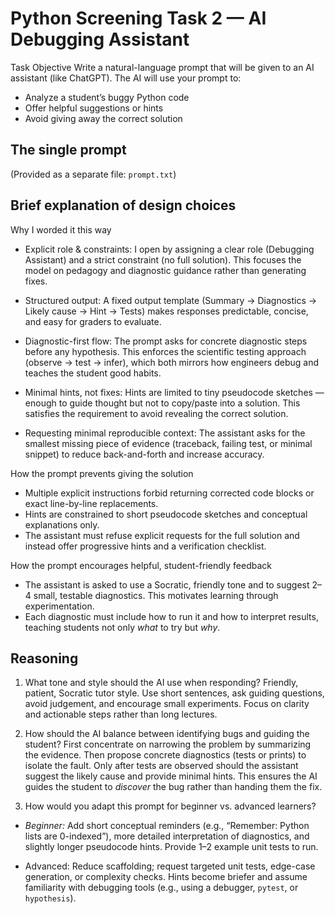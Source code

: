 # Python Screening Task 2 — AI Debugging Assistant

Task Objective 
Write a natural-language prompt that will be given to an AI assistant (like ChatGPT). The AI will use your prompt to:
- Analyze a student’s buggy Python code
- Offer helpful suggestions or hints
- Avoid giving away the correct solution


## The single prompt
(Provided as a separate file: `prompt.txt`)


## Brief explanation of design choices

Why I worded it this way

- Explicit role & constraints: I open by assigning a clear role (Debugging Assistant) and a strict constraint (no full solution). This focuses the model on pedagogy and diagnostic guidance rather than generating fixes.
  
- Structured output: A fixed output template (Summary → Diagnostics → Likely cause → Hint → Tests) makes responses predictable, concise, and easy for graders to evaluate.
  
- Diagnostic-first flow: The prompt asks for concrete diagnostic steps before any hypothesis. This enforces the scientific testing approach (observe → test → infer), which both mirrors how engineers debug and teaches the student good habits.
  
- Minimal hints, not fixes: Hints are limited to tiny pseudocode sketches — enough to guide thought but not to copy/paste into a solution. This satisfies the requirement to avoid revealing the correct solution.
  
- Requesting minimal reproducible context: The assistant asks for the smallest missing piece of evidence (traceback, failing test, or minimal snippet) to reduce back-and-forth and increase accuracy.

How the prompt prevents giving the solution
- Multiple explicit instructions forbid returning corrected code blocks or exact line-by-line replacements.
- Hints are constrained to short pseudocode sketches and conceptual explanations only.
- The assistant must refuse explicit requests for the full solution and instead offer progressive hints and a verification checklist.

How the prompt encourages helpful, student-friendly feedback
- The assistant is asked to use a Socratic, friendly tone and to suggest 2–4 small, testable diagnostics. This motivates learning through experimentation.
- Each diagnostic must include how to run it and how to interpret results, teaching students not only *what* to try but *why*.



## Reasoning 

1. What tone and style should the AI use when responding?
Friendly, patient, Socratic tutor style. Use short sentences, ask guiding questions, avoid judgement, and encourage small experiments. Focus on clarity and actionable steps rather than long lectures.

2. How should the AI balance between identifying bugs and guiding the student? 
First concentrate on narrowing the problem by summarizing the evidence. Then propose concrete diagnostics (tests or prints) to isolate the fault. Only after tests are observed should the assistant suggest the likely cause and provide minimal hints. This ensures the AI guides the student to *discover* the bug rather than handing them the fix.

3. How would you adapt this prompt for beginner vs. advanced learners?
- *Beginner:* Add short conceptual reminders (e.g., “Remember: Python lists are 0-indexed”), more detailed interpretation of diagnostics, and slightly longer pseudocode hints. Provide 1–2 example unit tests to run.
  
- Advanced: Reduce scaffolding; request targeted unit tests, edge-case generation, or complexity checks. Hints become briefer and assume familiarity with debugging tools (e.g., using a debugger, `pytest`, or `hypothesis`).


